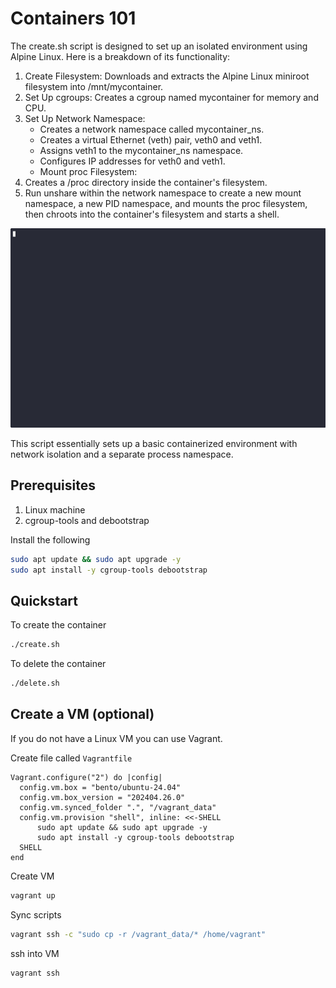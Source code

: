 # Containers 101

The create.sh script is designed to set up an isolated environment using Alpine Linux. Here is a breakdown of its functionality:

1. Create Filesystem: Downloads and extracts the Alpine Linux miniroot filesystem into /mnt/mycontainer.
2. Set Up cgroups: Creates a cgroup named mycontainer for memory and CPU.
3. Set Up Network Namespace:
   * Creates a network namespace called mycontainer_ns.
   * Creates a virtual Ethernet (veth) pair, veth0 and veth1.
   * Assigns veth1 to the mycontainer_ns namespace.
   * Configures IP addresses for veth0 and veth1.
   * Mount proc Filesystem:
4. Creates a /proc directory inside the container's filesystem.
5. Run unshare within the network namespace to create a new mount namespace, a new PID namespace, and mounts the proc filesystem, then chroots into the container's filesystem and starts a shell.

![Demo](demo.gif)


This script essentially sets up a basic containerized environment with network isolation and a separate process namespace.

## Prerequisites

1. Linux machine
2. cgroup-tools and debootstrap

Install the following

```sh
sudo apt update && sudo apt upgrade -y
sudo apt install -y cgroup-tools debootstrap
```

## Quickstart

To create the container
```sh
./create.sh
```

To delete the container
```sh
./delete.sh
```

## Create a VM (optional)

If you do not have a Linux VM you can use Vagrant.

Create file called `Vagrantfile`
```vagrant
Vagrant.configure("2") do |config|
  config.vm.box = "bento/ubuntu-24.04"
  config.vm.box_version = "202404.26.0"
  config.vm.synced_folder ".", "/vagrant_data"
  config.vm.provision "shell", inline: <<-SHELL
      sudo apt update && sudo apt upgrade -y
      sudo apt install -y cgroup-tools debootstrap
  SHELL
end
```

Create VM
```sh
vagrant up
```

Sync scripts
```sh
vagrant ssh -c "sudo cp -r /vagrant_data/* /home/vagrant"
```

ssh into VM
```sh
vagrant ssh
```
